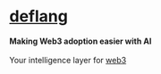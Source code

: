 # [deflang](https://deflang.com)  

**Making Web3 adoption easier with AI** <br /> <br />
Your intelligence layer for [web3](https://web3.foundation)

